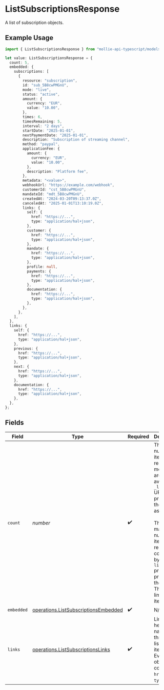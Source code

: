 # ListSubscriptionsResponse

A list of subscription objects.

## Example Usage

```typescript
import { ListSubscriptionsResponse } from "mollie-api-typescript/models/operations";

let value: ListSubscriptionsResponse = {
  count: 5,
  embedded: {
    subscriptions: [
      {
        resource: "subscription",
        id: "sub_5B8cwPMGnU",
        mode: "live",
        status: "active",
        amount: {
          currency: "EUR",
          value: "10.00",
        },
        times: 6,
        timesRemaining: 5,
        interval: "2 days",
        startDate: "2025-01-01",
        nextPaymentDate: "2025-01-01",
        description: "Subscription of streaming channel",
        method: "paypal",
        applicationFee: {
          amount: {
            currency: "EUR",
            value: "10.00",
          },
          description: "Platform fee",
        },
        metadata: "<value>",
        webhookUrl: "https://example.com/webhook",
        customerId: "cst_5B8cwPMGnU",
        mandateId: "mdt_5B8cwPMGnU",
        createdAt: "2024-03-20T09:13:37.0Z",
        canceledAt: "2025-01-01T13:10:19.0Z",
        links: {
          self: {
            href: "https://...",
            type: "application/hal+json",
          },
          customer: {
            href: "https://...",
            type: "application/hal+json",
          },
          mandate: {
            href: "https://...",
            type: "application/hal+json",
          },
          profile: null,
          payments: {
            href: "https://...",
            type: "application/hal+json",
          },
          documentation: {
            href: "https://...",
            type: "application/hal+json",
          },
        },
      },
    ],
  },
  links: {
    self: {
      href: "https://...",
      type: "application/hal+json",
    },
    previous: {
      href: "https://...",
      type: "application/hal+json",
    },
    next: {
      href: "https://...",
      type: "application/hal+json",
    },
    documentation: {
      href: "https://...",
      type: "application/hal+json",
    },
  },
};
```

## Fields

| Field                                                                                                                                                                                                                                                                     | Type                                                                                                                                                                                                                                                                      | Required                                                                                                                                                                                                                                                                  | Description                                                                                                                                                                                                                                                               | Example                                                                                                                                                                                                                                                                   |
| ------------------------------------------------------------------------------------------------------------------------------------------------------------------------------------------------------------------------------------------------------------------------- | ------------------------------------------------------------------------------------------------------------------------------------------------------------------------------------------------------------------------------------------------------------------------- | ------------------------------------------------------------------------------------------------------------------------------------------------------------------------------------------------------------------------------------------------------------------------- | ------------------------------------------------------------------------------------------------------------------------------------------------------------------------------------------------------------------------------------------------------------------------- | ------------------------------------------------------------------------------------------------------------------------------------------------------------------------------------------------------------------------------------------------------------------------- |
| `count`                                                                                                                                                                                                                                                                   | *number*                                                                                                                                                                                                                                                                  | :heavy_check_mark:                                                                                                                                                                                                                                                        | The number of items in this result set. If more items are available, a `_links.next` URL will be present in the result<br/>as well.<br/><br/>The maximum number of items per result set is controlled by the `limit` property provided in the request. The default<br/>limit is 50 items. | 5                                                                                                                                                                                                                                                                         |
| `embedded`                                                                                                                                                                                                                                                                | [operations.ListSubscriptionsEmbedded](../../models/operations/listsubscriptionsembedded.md)                                                                                                                                                                              | :heavy_check_mark:                                                                                                                                                                                                                                                        | N/A                                                                                                                                                                                                                                                                       |                                                                                                                                                                                                                                                                           |
| `links`                                                                                                                                                                                                                                                                   | [operations.ListSubscriptionsLinks](../../models/operations/listsubscriptionslinks.md)                                                                                                                                                                                    | :heavy_check_mark:                                                                                                                                                                                                                                                        | Links to help navigate through the lists of items. Every URL object will contain an `href` and a `type` field.                                                                                                                                                            |                                                                                                                                                                                                                                                                           |